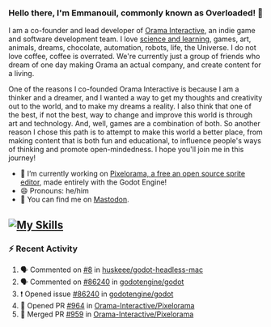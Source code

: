 ### Hello there, I'm Emmanouil, commonly known as Overloaded! 👋
I am a co-founder and lead developer of [Orama Interactive](https://www.oramainteractive.com/), an indie game and software development team. I love [science and learning](https://github.com/OverloadedOrama/KnowledgeBase), games, art, animals, dreams, chocolate, automation, robots, life, the Universe. I do not love coffee, coffee is overrated. We're currently just a group of friends who dream of one day making Orama an actual company, and create content for a living.

One of the reasons I co-founded Orama Interactive is because I am a thinker and a dreamer, and I wanted a way to get my thoughts and creativity out to the world, and to make my dreams a reality. I also think that one of the best, if not the best, way to change and improve this world is through art and technology. And, well, games are a combination of both. So another reason I chose this path is to attempt to make this world a better place, from making content that is both fun and educational, to influence people's ways of thinking and promote open-mindedness. I hope you'll join me in this journey!

- 🔭 I’m currently working on [Pixelorama, a free an open source sprite editor](https://github.com/Orama-Interactive/Pixelorama), made entirely with the Godot Engine!
- 😄 Pronouns: he/him
- 🐘 You can find me on <a rel="me" href="https://mastodon.social/@Overloaded">Mastodon</a>.

[![My Skills](https://skillicons.dev/icons?i=godot,py,cpp,cs,git,linux,html)](https://skillicons.dev)
---

### :zap: Recent Activity

<!--START_SECTION:activity-->
1. 🗣 Commented on [#8](https://github.com/huskeee/godot-headless-mac/pull/8#issuecomment-1859264258) in [huskeee/godot-headless-mac](https://github.com/huskeee/godot-headless-mac)
2. 🗣 Commented on [#86240](https://github.com/godotengine/godot/issues/86240#issuecomment-1858928142) in [godotengine/godot](https://github.com/godotengine/godot)
3. ❗ Opened issue [#86240](https://github.com/godotengine/godot/issues/86240) in [godotengine/godot](https://github.com/godotengine/godot)
4. 💪 Opened PR [#964](https://github.com/Orama-Interactive/Pixelorama/pull/964) in [Orama-Interactive/Pixelorama](https://github.com/Orama-Interactive/Pixelorama)
5. 🎉 Merged PR [#959](https://github.com/Orama-Interactive/Pixelorama/pull/959) in [Orama-Interactive/Pixelorama](https://github.com/Orama-Interactive/Pixelorama)
<!--END_SECTION:activity-->

<!--
**OverloadedOrama/OverloadedOrama** is a ✨ _special_ ✨ repository because its `README.md` (this file) appears on your GitHub profile.

Here are some ideas to get you started:

- 👯 I’m looking to collaborate on ...
- 🤔 I’m looking for help with ...
- 💬 Ask me about ...
- 📫 How to reach me: ...
- ⚡ Fun fact: ...
-->
